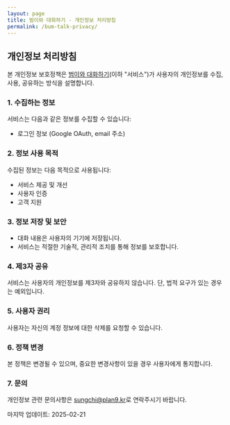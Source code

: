```yaml
---
layout: page
title: 범이와 대화하기 - 개인정보 처리방침
permalink: /bum-talk-privacy/
---
```


## 개인정보 처리방침

본 개인정보 보호정책은 [범이와 대화하기](https://bum-talk.web.app/)(이하 "서비스")가 사용자의 개인정보를 수집, 사용, 공유하는 방식을 설명합니다.

### 1. 수집하는 정보

서비스는 다음과 같은 정보를 수집할 수 있습니다:
- 로그인 정보 (Google OAuth, email 주소)

### 2. 정보 사용 목적

수집된 정보는 다음 목적으로 사용됩니다:
- 서비스 제공 및 개선
- 사용자 인증
- 고객 지원

### 3. 정보 저장 및 보안

- 대화 내용은 사용자의 기기에 저장됩니다.
- 서비스는 적절한 기술적, 관리적 조치를 통해 정보를 보호합니다.

### 4. 제3자 공유

서비스는 사용자의 개인정보를 제3자와 공유하지 않습니다. 단, 법적 요구가 있는 경우는 예외입니다.

### 5. 사용자 권리

사용자는 자신의 계정 정보에 대한 삭제를 요청할 수 있습니다.

### 6. 정책 변경

본 정책은 변경될 수 있으며, 중요한 변경사항이 있을 경우 사용자에게 통지합니다.

### 7. 문의

개인정보 관련 문의사항은 <sungchi@plan9.kr>로 연락주시기 바랍니다.

마지막 업데이트: 2025-02-21
